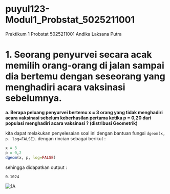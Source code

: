 # puyul123-Modul1_Probstat_5025211001
Praktikum 1 Probstat 5025211001 Andika Laksana Putra

# 1. Seorang penyurvei secara acak memilih orang-orang di jalan sampai dia bertemu dengan seseorang yang menghadiri acara vaksinasi sebelumnya.

**a. Berapa peluang penyurvei bertemu x = 3 orang yang tidak menghadiri acara vaksinasi  sebelum keberhasilan pertama ketika p = 0,20 dari populasi menghadiri acara vaksinasi ? (distribusi Geometrik)**

kita dapat melakukan penyelesaian soal ini dengan bantuan fungsi `dgeom(x, p. log=FALSE)`. dengan rincian sebagai berikut :
```R
x = 3
p = 0,2
dgeom(x, p, log=FALSE)
```
sehingga didapatkan output :
```
0.1024
``` 
![1A](https://user-images.githubusercontent.com/110555492/195040256-8fa403df-e131-4e1d-a305-0f061b557478.jpeg)